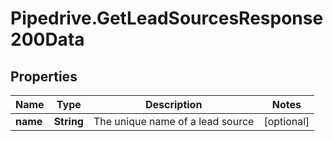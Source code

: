 # Pipedrive.GetLeadSourcesResponse200Data

## Properties

Name | Type | Description | Notes
------------ | ------------- | ------------- | -------------
**name** | **String** | The unique name of a lead source | [optional] 



